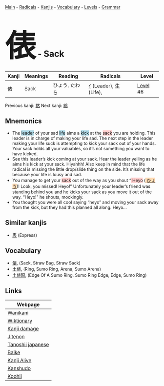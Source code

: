 <style> bigfont {font-size: 100px}</style>
[Main](../index.md) -
[Radicals](../radicals.md) -
[Kanjis](../kanjis.md) -
[Vocabulary](../vocabulary.md) -
[Levels](../levels.md) -
[Grammar](../grammar.md)
# <bigfont> 俵</bigfont> - Sack 

| Kanji | Meanings | Reading | Radicals | Level |
| --- | --- | --- | --- | --- |
| 俵 | Sack | ひょう, たわら | [ｲ](../radicals/ｲ.md) (Leader), [生](../radicals/生.md) (Life),  | [Level 46](../levels/wk_level46.md) |

Previous kanji: [黙](黙.md) Next kanji: [綿](綿.md) 

## Mnemonics
 * The <span style="background-color:#ADD8E6"> leader</span> of your sad <span style="background-color:#ADD8E6"> life</span> aims a <span style="background-color:#ADD8E6"> kick</span> at the <span style="background-color:#ffcccb"> sack</span> you are holding. This leader is in charge of making your life sad. The next step in the leader making your life suck is attempting to kick your sack out of your hands. Your sack holds all your valuables, so it’s not something you want to have kicked.
* See this leader’s kick coming at your sack. Hear the leader yelling as he aims his kick at your sack. Hiyahhh! Also keep in mind that the life radical is missing the little drop/slide thing on the side. It’s missing that because your life is lousy and sad.
* You manage to get your <span style="background-color:#ffcccb"> sack</span> out of the way as you shout “<span style="background-color:#ffcccb"> Heyo</span> (<span style="background-color:#fed8b1"> [ひょう](https://jisho.org/search/ひょう)</span>)! Look, you missed! Heyo!” Unfortunately your leader’s friend was standing behind you and he kicks your sack as you move it out of the way. “Heyo!” he shouts, mockingly.
* You thought you were all cool saying “heyo” and moving your sack away from the kick, but they had this planned all along. Heyo…


## Similar kanjis
 * [表](表.md) (Express)


## Vocabulary
 * [俵](../vocabulary/俵.md), (Sack, Straw Bag, Straw Sack)
* [土俵](../vocabulary/俵.md), (Ring, Sumo Ring, Arena, Sumo Arena)
* [土俵際](../vocabulary/俵.md), (Edge Of A Sumo Ring, Sumo Ring Edge, Edge, Sumo Ring)



## Links 

| Webpage |
| --- |
| [Wanikani          ](https://www.wanikani.com/kanji/俵) |
| [Wiktionary        ](https://en.wiktionary.org/wiki/俵) |
| [Kanji damage      ](http://www.kanjidamage.com/kanji/search?utf8=✓&q=俵) |
| [Jitenon           ](https://jitenon.com/kanji/俵) |
| [Tanoshii japanese ](https://www.tanoshiijapanese.com/dictionary/kanji.cfm?k=俵) |
| [Baike             ](https://baike.baidu.com/item/俵) |
| [Kanji Alive       ](https://app.kanjialive.com/俵) |
| [Kanshudo          ](https://www.kanshudo.com/searchmn?q=俵) |
| [Koohii            ](https://kanji.koohii.com/study/kanji/俵) |
